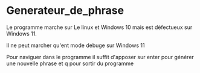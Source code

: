 # Generateur_de_phrase


Le programme marche sur Le linux et Windows 10 mais est défectueux sur Windows 11.

Il ne peut marcher qu'ent mode debuge sur Windows 11

Pour naviguer dans le programme il suffit d'apposer sur enter pour générer une nouvelle phrase et q pour sortir du programme
